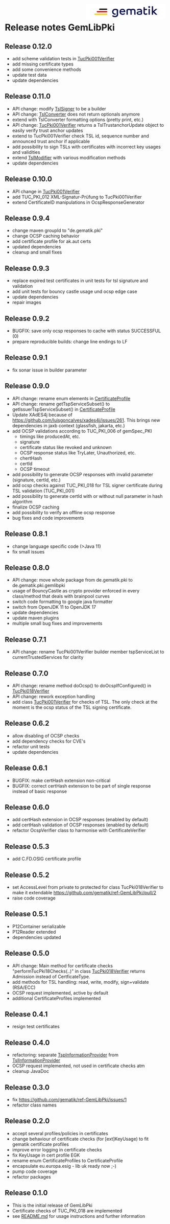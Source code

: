<img align="right" width="250" height="47" src="doc/images/Gematik_Logo_Flag_With_Background.png"/> <br/>

# Release notes GemLibPki

## Release 0.12.0

- add scheme validation tests
  in [TucPki001Verifier](src/main/java/de/gematik/pki/gemlibpki/tsl/TucPki001Verifier.java)
- add missing certificate types
- add some convenience methods
- update test data
- update dependencies

## Release 0.11.0

- API change: modify [TslSigner](src/main/java/de/gematik/pki/gemlibpki/tsl/TslSigner.java) to be a
  builder
- API change: [TslConverter](src/main/java/de/gematik/pki/gemlibpki/tsl/TslConverter.java) does not
  return optionals anymore
- extend with TslConverter formatting options (pretty print, etc.)
- API change: [TucPki001Verifier](src/main/java/de/gematik/pki/gemlibpki/tsl/TucPki001Verifier.java)
  returns a TslTrustanchorUpdate object to easily verify trust anchor updates
- extend to TucPki001Verifier check TSL id, sequence number and announced trust anchor if applicable
- add possibility to sign TSLs with certificates with incorrect key usages and validities
- extend [TslModifier](src/main/java/de/gematik/pki/gemlibpki/tsl/TslModifier.java) with various
  modification methods
- update dependencies

## Release 0.10.0

- API change
  in [TucPki001Verifier](src/main/java/de/gematik/pki/gemlibpki/tsl/TucPki001Verifier.java)
- add TUC_PKI_012 XML-Signatur-Prüfung to TucPki001Verifier
- extend CertificateID manipulations in OcspResponseGenerator

## Release 0.9.4

- change maven groupId to "de.gematik.pki"
- change OCSP caching behavior
- add certificate profile for ak.aut certs
- updated dependencies
- cleanup and small fixes

## Release 0.9.3

- replace expired test certificates in unit tests for tsl signature and validation
- add unit tests for bouncy castle usage und ocsp edge case
- update dependencies
- repair images

## Release 0.9.2

- BUGFIX: save only ocsp responses to cache with status SUCCESSFUL (0)
- prepare reproducible builds: change line endings to LF

## Release 0.9.1

- fix sonar issue in builder parameter

## Release 0.9.0

- API change: rename enum elements
  in [CertificateProfile](src/main/java/de/gematik/pki/gemlibpki/certificate/CertificateProfile.java)
- API change: rename getTspServiceSubset() to getIssuerTspServiceSubset()
  in [CertificateProfile](src/main/java/de/gematik/pki/gemlibpki/tsl/TspInformationProvider.java)
- Update XAdES4j because of https://github.com/luisgoncalves/xades4j/issues/261. This brings new
  dependencies in jaxb context (glassfish, jakarta, etc.)
- add OCSP validations according to TUC_PKI_006 of gemSpec_PKI
    - timings like producedAt, etc.
    - signature
    - certificate status like revoked and unknown
    - OCSP response status like TryLater, Unauthorized, etc.
    - chertHash
    - certId
    - OCSP timeout
- add possibility to generate OCSP responses with invalid parameter (signature, certId, etc.)
- add ocsp checks against TUC_PKI_018 for TSL signer certificate during TSL validation (TUC_PKI_001)
- add possibility to generate certId with or without null parameter in hash algorithm
- finalize OCSP caching
- add possibility to verify an offline ocsp response
- bug fixes and code improvements

## Release 0.8.1

- change language specific code (>Java 11)
- fix small issues

## Release 0.8.0

- API change: move whole package from de.gematik.pki to de.gematik.pki.gemlibpki
- usage of BouncyCastle as crypto provider enforced in every class/method that deals with brainpool
  curves
- switch code formatting to google java formatter
- switch from OpenJDK 11 to OpenJDK 17
- update dependencies
- update maven plugins
- multiple small bug fixes and improvements

## Release 0.7.1

- API change: rename TucPki001Verifier builder member tspServiceList to currentTrustedServices for
  clarity

## Release 0.7.0

- API change: rename method doOcsp() to doOcspIfConfigured()
  in [TucPki018Verifier](src/main/java/de/gematik/pki/certificate/TucPki018Verifier.java)
- API change: rework exception handling
- add class [TucPki001Verifier](src/main/java/de/gematik/pki/tsl/TucPki001Verifier.java) for checks
  of TSL.
  The only check at the moment is the ocsp status of the TSL signing certificate.

## Release 0.6.2

- allow disabling of OCSP checks
- add dependency checks for CVE's
- refactor unit tests
- update dependencies

## Release 0.6.1

- BUGFIX: make certHash extension non-critical
- BUGFIX: correct certHash extension to be part of single response instead of basic response

## Release 0.6.0

- add certHash extension in OCSP responses (enabled by default)
- add certHash validation of OCSP responses (enabled by default)
- refactor OcspVerifier class to harmonise with CertificateVerifier

## Release 0.5.3

- add C.FD.OSIG certificate profile

## Release 0.5.2

- set AccessLevel from private to protected for class TucPki018Verifier to make it
  extendable https://github.com/gematik/ref-GemLibPki/pull/2
- raise code coverage

## Release 0.5.1

- P12Container serializable
- P12Reader extended
- dependencies updated

## Release 0.5.0

- API change: Main method for certificate checks "performTucPki18Checks(..)" in
  class [TucPki018Verifier](src/main/java/de/gematik/pki/certificate/TucPki018Verifier.java) returns
  Admission instead
  of CertficateType.
- add methods for TSL handling: read, write, modify, sign+validate (RSA/ECC)
- OCSP request implemented, active by default
- additional CertificateProfiles implemented

## Release 0.4.1

- resign test certificates

## Release 0.4.0

- refactoring:
  separate [TspInformationProvider](src/main/java/de/gematik/pki/tsl/TspInformationProvider.java)
  from
  [TslInformationProvider](src/main/java/de/gematik/pki/tsl/TslInformationProvider.java)
- OCSP request implemented, not used in certificate checks atm
- cleanup JavaDoc

## Release 0.3.0

- fix https://github.com/gematik/ref-GemLibPki/issues/1
- refactor class names

## Release 0.2.0

- accept several profiles/policies in certificates
- change behaviour of certificate checks (for [ext]KeyUsage) to fit gematik certificate profiles
- improve error logging in certificate checks
- fix KeyUsage in cert profile EGK
- rename enum CertificateProfiles to CertificateProfile
- encapsulate eu.europa.esig - lib uk ready now ;-)
- pump code coverage
- refactor packages

## Release 0.1.0

- This is the initial release of GemLibPki
- Certificate checks of TUC_PKI_018 are implemented
- see [README.md](README.md) for usage instructions and further information
